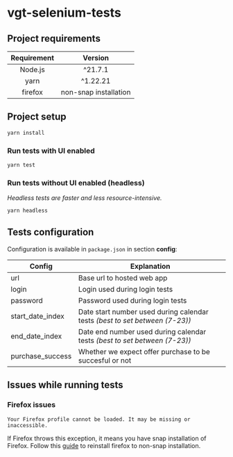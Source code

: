 # vgt-selenium-tests

## Project requirements

| Requirement | Version               |
|:-----------:|:---------------------:|
| Node.js     | ^21.7.1               |
| yarn        | ^1.22.21              |
| firefox     | non-snap installation |

## Project setup

```bash
yarn install
```

### Run tests with UI enabled

```bash
yarn test
```

### Run tests without UI enabled (headless)

*Headless tests are faster and less resource-intensive.*


```bash
yarn headless
```

## Tests configuration

Configuration is available in `package.json` in section **config**:

| **Config**       | **Explanation**                                                             |
|------------------|-----------------------------------------------------------------------------|
| url              | Base url to hosted web app                                                  |
| login            | Login used during login tests                                               |
| password         | Password used during login tests                                            |
| start_date_index | Date start number used during calendar tests *(best to set between (7-23))* |
| end_date_index   | Date end number used during calendar tests *(best to set between (7-23))*   |
| purchase_success | Whether we expect offer purchase to be succesful or not                     |

## Issues while running tests

### Firefox issues

```
Your Firefox profile cannot be loaded. It may be missing or inaccessible.
```

If Firefox throws this exception, it means you have snap installation of Firefox. Follow this [guide](https://www.omgubuntu.co.uk/2022/04/how-to-install-firefox-deb-apt-ubuntu-22-04) to reinstall firefox to non-snap installation.
